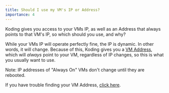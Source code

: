 ```yaml
---
title: Should I use my VM's IP or Address?
importance: 4
---
```


Koding gives you access to your VMs IP, as well as an Address that 
always points to that VM's IP, so which should you use, and why?

While your VMs IP will operate perfectly fine, the IP is dynamic. In 
other words, it will change. Because of this, Koding gives you a [VM
Address][vm address], which will *always* point to your VM, regardless of 
IP changes, so this is what you usually want to use.

Note: IP addresses of "Always On" VMs don't change until they are rebooted.

If you have trouble finding your VM Address, [click here][vm address].



[vm address]: /faq/vm-address

